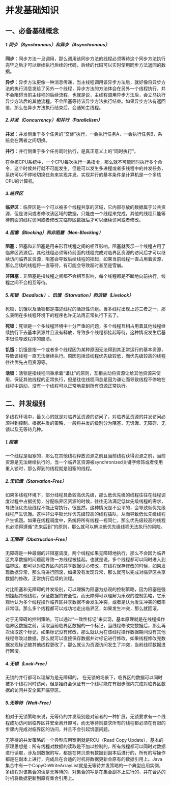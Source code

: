 # 并发基础知识

## 一、必备基础概念

##### 1.同步（Synchronous）和异步（Asynchronous）

**同步**：同步方法一旦调用，那么调用该同步方法的线程必须等待这个同步方法执行完毕之后才可以继续执行后续的代码，后续的代码可以实时使用同步方法返回的数据。

**异步**：异步方法更像一种消息传递，当主线程调用该异步方法后，就好像将异步方法的执行消息发给了另外一个线程，异步方法的方法体会在另外一个线程执行，并不会阻碍当前主线程的后续流程，也就是说，主线程调用异步方法后，会立马执行异步方法后的其他流程，不会阻塞等待该异步方法执行结束。如果异步方法有返回值，那么在异步方法执行结束后，会通知主线程。

##### 2.并发（Concurrency）和并行（Parallelism）

**并发**：并发侧重于多个任务的“交替”执行，一会执行任务A，一会执行任务B，系统会在两者之间切换。

**并行**：并行侧重于多个任务同时执行，是真正意义上的“同时执行”。

在单核CPU系统中，一个CPU每次执行一条指令，那么就不可能同时执行多个命令，这个时候并行就不可能发生，但是可以发生多进程或者多线程中的并发任务，系统可以不停地切换任务来实现并发。实现并行的基本条件是计算机是一个多核CPU的计算机。

##### 3.临界区

**临界区**：临界区是一个可以被多个线程共享的区域，它内部存放的数据属于公共资源，但是访问或者修改该区域的数据，只能由一个线程来完成，其他的线程只能等待前面的线程访问或者修改完临界区数据后才可以继续访问或者修改。

##### 4.阻塞（Blocking）和非阻塞（Non-Blocking）

**阻塞**：阻塞和非阻塞是用来形容线程之间的相互影响，阻塞就表示一个线程占用了临界区资源后，其他线程必须等待前面的线程完成对临界区资源的访问后才可以继续访问临界区资源，阻塞会导致后续线程的挂起，如果当前线程一直占用着资源，那么后续的线程将一直等待，有可能会导致超时甚至是雪崩。

**非阻塞**：非阻塞是指线程之间都不会相互影响，每个线程都是不断地向前执行，线程之间不会相互等待。

##### 5.死锁（Deadlock）、饥饿（Starvation）和活锁（Livelock）

死锁，饥饿以及活锁都是描述线程的活跃性词组。当多线程出现上述三者之一，那么表明在多线程环境下的程序也许无法再正常执行下去了。

**死锁**：死锁是一个多线程环境中十分严重的问题，多个线程互相占用着其他线程继续执行下去基本资源并且没有释放，导致多个线程都挂起等待，这种情况发生后基本很快导致程序的崩溃。

**饥饿**：饥饿是指一个或者多个线程因为某种原因无法得到其正常运行的基本资源，导致该线程一直无法继续执行。原因包括该线程优先级较低，而优先级较高的线程往往优先占用资源等。

**活锁**：活锁是指线程间秉承着“谦让”的原则，互相主动将资源让给其他资源来使用，保证其他线程的正常执行，但是往往线程间总是因为谦让而导致线程不停地在线程中跳动，没有一个线程可以正常地拿到所有资源正常执行。

## 二、并发级别

多线程环境中，最关心的就是对临界区资源的访问了，对临界区资源的并发访问必须得到控制。根据并发的策略，一般将并发的级别分为阻塞、无饥饿、无障碍、无锁以及无等待几种。

##### 1.阻塞

一个线程是阻塞的，那么在其他线程释放资源之前且当前线程获得资源之前，当前资源是无法继续执行的，当一个临界区资源被synchronized关键字修饰或者使用重入锁时，那么得到的线程就是阻塞的线程。

##### 2.无饥饿（Starvation-Free）

如果多线程环境下，部分线程具备较高优先级，那么低优先级的线程往往在线程调度过程中占据劣势，分配临界区资源的时候，往往无法满足低优先级线程的需求，导致低优先级线程不能正常执行。很显然，这种情况是不公平的，会导致低优先级线程产生饥饿。这种非公平锁允许优先级较高的线程插队，从而导致低优先级线程产生饥饿。如果在线程调度中，系统将所有线程一视同仁，那么优先级较高的线程也必须得遵循“先来后到”的原则，那么就可以解决低优先级线程无法执行的风险。

##### 3.无障碍（Obstruction-Free）

无障碍是一种最弱的非阻塞调度，两个线程如果无障碍地执行，那么不会因为临界区共享数据的问题而导致一方线程被挂起。也就是说，多个线程都可以同时进入到临界区，都可以对临界区内的共享数据尽心修改，在线程保存修改的时候，如果发现数据异常，那么将进行回滚，如果没有发现异常，那么就可以完成对临界区共享数据的修改，正常执行后续的流程。

对比阻塞和无障碍的并发级别，可以理解为阻塞为悲观的控制策略，因为阻塞是强制挂起其他线程，保证数据的安全性，而无障碍可以理解为乐观的控制策略，它乐观地认为多个线程操作临界区共享数据不会发生冲突，或者是认为发生冲突的概率非常低，那么多个线程都可以成功地走出临界区，如果发生冲突，那么就回滚。

对于无障碍的控制策略，可以通过“一致性标记”来实现，基本原理就是在线程操作临界区数据之前，读取当前临界区数据的一个标记，当线程修改完数据后，那么再次读取这个标记，如果标记没有修改，那么就认为在该线程操作数据期间没有其他线程修改过数据，那么就可以直接保存数据并对标记进行修改，如果线程修改完数据发现标记被其他线程更改了，那么就认为资源访问发生了冲突，当前线程数据进行回滚。

##### 4.无锁（Lock-Free）

无锁的并行都可以理解为是无障碍的， 在无锁的场景下，临界区的数据可以同时被多个线程同时访问，但是始终会保证有一个线程能在有限步骤内完成对临界区数据的访问并安全离开临界区。

##### 5.无等待（Wait-Free）

相对于无锁策略来说，无等待的并发级别是对前者的一种扩展，无锁要求有一个线程成功访问到临界区并安全离开即可，而无等待则要求所有的线程都必须在有限的步骤内完成对临界区的访问，并且不会引起饥饿问题。

无等待的并发策略的一个典型应用案例就是RCU（Read Copy Update），基本的原理思想是：所有线程对数据的读取是不加以控制的，所有线程都可以同时对数据进行读取，涉及到数据的写，都是在拷贝原有数据到副本后进行的，所有的写操作都是在副本上进行，完成后在合适的时机将数据更新会原有的数据引用上。Java集合中有一个CopyOnWriteArrayList就是无等待并发策略的一个典型应用实例，多线程对该集合的读是无等待的，对集合的写是在集合副本上进行的，并在合适的时机将数据更新到原有集合引用上。